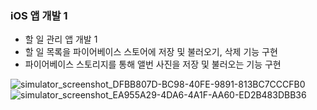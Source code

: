 ### iOS 앱 개발 1
  * 할 일 관리 앱 개발 1
  * 할 일 목록을 파이어베이스 스토어에 저장 및 불러오기, 삭제 기능 구현
  * 파이어베이스 스토리지를 통해 앨번 사진을 저장 및 불러오는 기능 구현

![simulator_screenshot_DFBB807D-BC98-40FE-9891-813BC7CCCFB0](https://github.com/user-attachments/assets/2b5db1bf-a694-4da7-90b0-da691644f218)
![simulator_screenshot_EA955A29-4DA6-4A1F-AA60-ED2B483DBB36](https://github.com/user-attachments/assets/0d67041c-3500-495b-ba0e-192db53baa18)
